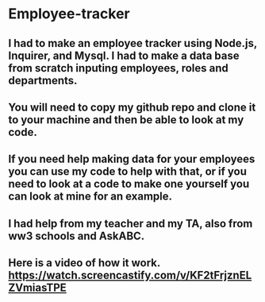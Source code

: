 # Employee-tracker

## I had to make an employee tracker using Node.js, Inquirer, and Mysql. I had to make a data base from scratch inputing employees, roles and departments.

## You will need to copy my github repo and clone it to your machine and then be able to look at my code.

## If you need help making data for your employees you can use my code to help with that, or if you need to look at a code to make one yourself you can look at mine for an example.

## I had help from my teacher and my TA, also from ww3 schools and AskABC.




## Here is a video of how it work. https://watch.screencastify.com/v/KF2tFrjznELZVmiasTPE